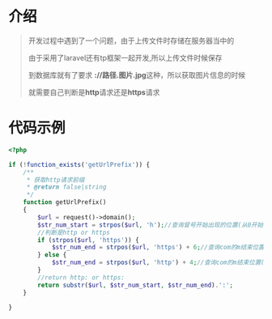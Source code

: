 #  介绍

> 开发过程中遇到了一个问题，由于上传文件时存储在服务器当中的
>
> 由于采用了laravel还有tp框架一起开发,所以上传文件时候保存
>
> 到数据库就有了要求 **://路径.图片.jpg**这种，所以获取图片信息的时候
>
> 就需要自己判断是**http**请求还是**https**请求

# 代码示例

```php
<?php

if (!function_exists('getUrlPrefix')) {
    /**
     * 获取http请求前缀
     * @return false|string
     */
    function getUrlPrefix()
    {
        $url = request()->domain();
        $str_num_start = strpos($url, 'h');//查询冒号开始出现的位置(从0开始)
        //判断是http or https
        if (strpos($url, 'https')) {
            $str_num_end = strpos($url, 'https') + 6;//查询com的m结束位置(从0开始) 如果https存在返回https;
        } else {
            $str_num_end = strpos($url, 'http') + 4;//查询com的m结束位置(从0开始) http
        }
        //return http: or https:
        return substr($url, $str_num_start, $str_num_end).':';
    }

}
```

